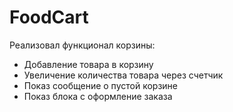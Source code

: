 # FoodCart

Реализовал функционал корзины:

* Добавление товара в корзину
* Увеличение количества товара через счетчик
* Показ сообщение о пустой корзине
* Показ блока с оформление заказа
